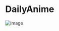 # DailyAnime
![image](https://github.com/emin-arslan/DailyAnime/assets/126695865/69873182-bdae-4bad-a3a2-a605d5d7fa74)
